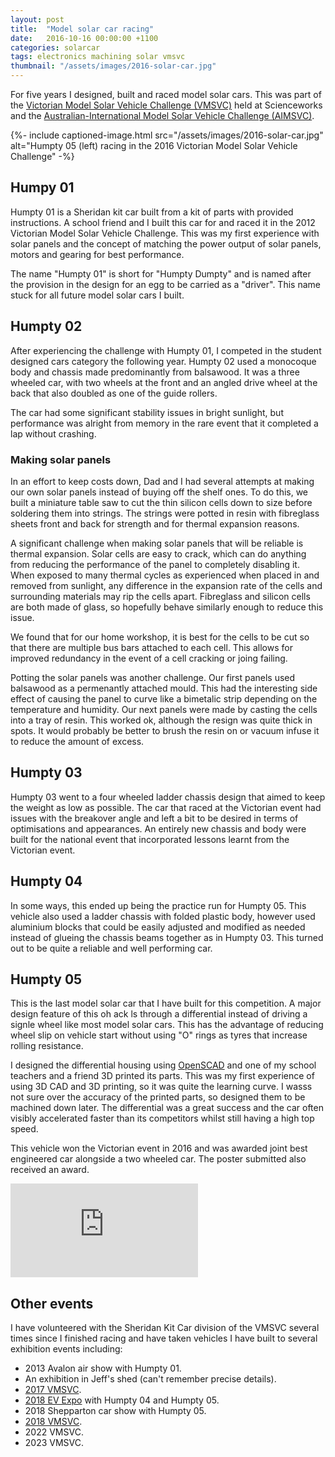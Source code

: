 ```yaml
---
layout: post
title:  "Model solar car racing"
date:   2016-10-16 00:00:00 +1100
categories: solarcar
tags: electronics machining solar vmsvc
thumbnail: "/assets/images/2016-solar-car.jpg"
---
```


For five years I designed, built and raced model solar cars. This was part of the [Victorian Model Solar Vehicle Challenge (VMSVC)](https://www.modelsolar.org.au/) held at Scienceworks and the [Australian-International Model Solar Vehicle Challenge (AIMSVC)](https://www.modelsolarchallenge.com.au/).

<!-- | Year  | Vehicle        |    Team Members    | Events competed at                                                  | Solar panel                                            |       Electronics (MPPT)       |     Motor      | Chassis                                                                                                                                        |
| :---: | :------------- | :----------------: | :------------------------------------------------------------------ | :----------------------------------------------------- | :----------------------------: | :------------: | :--------------------------------------------------------------------------------------------------------------------------------------------- |
| 2012  | Humpty 01      | Tyrell L, Jotham G | VMSVC Sheridan Kit Car                                              | Commercial                                             |              None              |    Brushed     | Monocoque folded plastic                                                                                                                       |
| 2013  | Humpty 02      |      Jotham G      | VMSVC, AIMSVC (held in Victoria)                                    | Homemade (1st had some shorted cells, second was good) |      Scorpio electronics       | Faulhaber 2232 | Monocoque balsawood                                                                                                                            |
| 2014  | Humpty 03      |      Jotham G      | VMSVC                                                               | Homemade (unreliable)                                  |      Scorpio electronics       | Faulhaber 2232 | Carbon fibre arrowshaft joined using epoxy coated thread, folded plastic body                                                                  |
| 2014  | Humpty 03 MkII |      Jotham G      | AIMSVC (held in NSW)                                                | Commercial (~10W, 16V)                                 |            Automax?            | Faulhaber 2232 | Carbon fibre arrowshaft joined using epoxy coated thread, folded plastic body                                                                  |
| 2015  | Humpty 04      |      Jotham G      | VMSVC, AIMSVC (held at the World Solar Challenge finish line in SA) | Commercial (~10W, 16V)                                 | Homemade, based on BHHS design | Faulhaber 2232 | Aluminium and carbon fibre arrowshaft composite joined using aluminium blocks with holes and grub screws, folded plastic body                  |
| 2016  | Humpty 05      |      Jotham G      | VMSVC, AIMSVC (held in Victoria)                                    | Commercial (~10W, 16V)                                 |            Automax             | Faulhaber 2232 | Aluminium and carbon fibre arrowshaft composite joined using aluminium blocks with holes and grub screws, folded plastic body, castor steering | -->

{%- include captioned-image.html src="/assets/images/2016-solar-car.jpg" alt="Humpty 05 (left) racing in the 2016 Victorian Model Solar Vehicle Challenge" -%}

## Humpy 01
Humpty 01 is a Sheridan kit car built from a kit of parts with provided instructions. A school friend and I built this car for and raced it in the 2012 Victorian Model Solar Vehicle Challenge. This was my first experience with solar panels and the concept of matching the power output of solar panels, motors and gearing for best performance.

The name "Humpty 01" is short for "Humpty Dumpty" and is named after the provision in the design for an egg to be carried as a "driver". This name stuck for all future model solar cars I built.

## Humpty 02
After experiencing the challenge with Humpty 01, I competed in the student designed cars category the following year. Humpty 02 used a monocoque body and chassis made predominantly from balsawood. It was a three wheeled car, with two wheels at the front and an angled drive wheel at the back that also doubled as one of the guide rollers.

The car had some significant stability issues in bright sunlight, but performance was alright from memory in the rare event that it completed a lap without crashing.

### Making solar panels
In an effort to keep costs down, Dad and I had several attempts at making our own solar panels instead of buying off the shelf ones. To do this, we built a miniature table saw to cut the thin silicon cells down to size before soldering them into strings. The strings were potted in resin with fibreglass sheets front and back for strength and for thermal expansion reasons.

A significant challenge when making solar panels that will be reliable is thermal expansion. Solar cells are easy to crack, which can do anything from reducing the performance of the panel to completely disabling it. When exposed to many thermal cycles as experienced when placed in and removed from sunlight, any difference in the expansion rate of the cells and surrounding materials may rip the cells apart. Fibreglass and silicon cells are both made of glass, so hopefully behave similarly enough to reduce this issue.

We found that for our home workshop, it is best for the cells to be cut so that there are multiple bus bars attached to each cell. This allows for improved redundancy in the event of a cell cracking or joing failing.

Potting the solar panels was another challenge. Our first panels used balsawood as a permenantly attached mould. This had the interesting side effect of causing the panel to curve like a bimetalic strip depending on the temperature and humidity. Our next panels were made by casting the cells into a tray of resin. This worked ok, although the resign was quite thick in spots. It would probably be better to brush the resin on or vacuum infuse it to reduce the amount of excess.

## Humpty 03
Humpty 03 went to a four wheeled ladder chassis design that aimed to keep the weight as low as possible. The car that raced at the Victorian event had issues with the breakover angle and left a bit to be desired in terms of optimisations and appearances. An entirely new chassis and body were built for the national event that incorporated lessons learnt from the Victorian event.

<object data="/assets/docs/2014-humpty-03-mk2-poster_small.pdf" width="100%" height="600px" type="application/pdf"></object>

## Humpty 04
In some ways, this ended up being the practice run for Humpty 05. This vehicle also used a ladder chassis with folded plastic body, however used aluminium blocks that could be easily adjusted and modified as needed instead of glueing the chassis beams together as in Humpty 03. This turned out to be quite a reliable and well performing car.

<object data="/assets/docs/2015-humpty-04-poster_small.pdf" width="100%" height="600px" type="application/pdf"></object>

## Humpty 05
This is the last model solar car that I have built for this competition. A major design feature of this oh ack ls through a differential instead of driving a signle wheel like most model solar cars. This has the advantage of reducing wheel slip on vehicle start without using "O" rings as tyres that increase rolling resistance.

<object data="/assets/docs/2016-humpty-05-poster_small.pdf" width="100%" height="600px" type="application/pdf"></object>

I designed the differential housing using [OpenSCAD](https://openscad.org/) and one of my school teachers and a friend 3D printed its parts. This was my first experience of using 3D CAD and 3D printing, so it was quite the learning curve. I wasss not sure over the accuracy of the printed parts, so designed them to be machined down later. The differential was a great success and the car often visibly accelerated faster than its competitors whilst still having a high top speed.

This vehicle won the Victorian event in 2016 and was awarded joint best engineered car alongside a two wheeled car. The poster submitted also received an award.

<iframe class="embedded-16by9" src="https://www.youtube.com/embed/vjSzcoZUqPQ?si=AvgMrF7kTpE8bvZo" title="YouTube video player" frameborder="0" allow="accelerometer; autoplay; clipboard-write; encrypted-media; gyroscope; picture-in-picture; web-share" allowfullscreen></iframe>

## Other events
I have volunteered with the Sheridan Kit Car division of the VMSVC several times since I finished racing and have taken vehicles I have built to several exhibition events including:
- 2013 Avalon air show with Humpty 01.
- An exhibition in Jeff's shed (can't remember precise details).
- [2017 VMSVC](https://youtu.be/q32cP7OWZos).
- [2018 EV Expo](https://youtu.be/__geP4_VqYg) with Humpty 04 and Humpty 05.
- 2018 Shepparton car show with Humpty 05.
- [2018 VMSVC](https://youtu.be/QLc6vT73KbU).
- 2022 VMSVC.
- 2023 VMSVC.